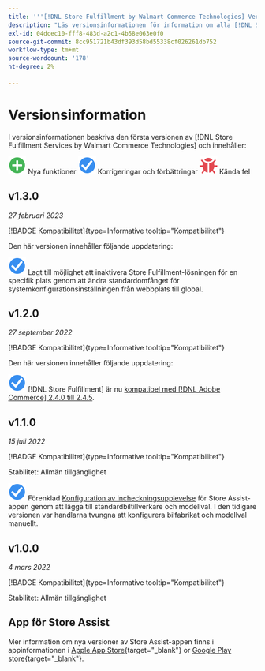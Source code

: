 ```yaml
---
title: '''[!DNL Store Fulfillment by Walmart Commerce Technologies] Versionsinformation'
description: "Läs versionsinformationen för information om alla [!DNL Store Fulfillment by Walmart Commerce Technologies] releaser."
exl-id: 04dcec10-fff8-483d-a2c1-4b58e063e0f0
source-git-commit: 8cc951721b43df393d58bd55338cf026261db752
workflow-type: tm+mt
source-wordcount: '178'
ht-degree: 2%

---
```


# Versionsinformation

I versionsinformationen beskrivs den första versionen av [!DNL Store Fulfillment Services by Walmart Commerce Technologies] och innehåller:

![Nytt](../assets/new.svg) Nya funktioner
![Korrigerat problem](../assets/fix.svg) Korrigeringar och förbättringar
![Känt fel](../assets/bug.svg) Kända fel

## v1.3.0

*27 februari 2023*

[!BADGE Kompatibilitet]{type=Informative tooltip="Kompatibilitet"}

Den här versionen innehåller följande uppdatering:

![Nytt](../assets/fix.svg)<!-- WMTP-795 --> Lagt till möjlighet att inaktivera Store Fulfillment-lösningen för en specifik plats genom att ändra standardomfånget för systemkonfigurationsinställningen från webbplats till global.

## v1.2.0

*27 september 2022*

[!BADGE Kompatibilitet]{type=Informative tooltip="Kompatibilitet"}

Den här versionen innehåller följande uppdatering:

![Nytt](../assets/fix.svg) [!DNL Store Fulfillment] är nu [kompatibel med [!DNL Adobe Commerce] 2.4.0 till 2.4.5](https://experienceleague.adobe.com/docs/commerce-operations/release/product-availability.html).


## v1.1.0

*15 juli 2022*

[!BADGE Kompatibilitet]{type=Informative tooltip="Kompatibilitet"}

Stabilitet: Allmän tillgänglighet

![Nytt](../assets/fix.svg)<!-- WMTP-731 --> Förenklad [Konfiguration av incheckningsupplevelse](check-in-experience-setup.md) för Store Assist-appen genom att lägga till standardbiltillverkare och modellval. I den tidigare versionen var handlarna tvungna att konfigurera bilfabrikat och modellval manuellt.

## v1.0.0

*4 mars 2022*

[!BADGE Kompatibilitet]{type=Informative tooltip="Kompatibilitet"}

Stabilitet: Allmän tillgänglighet

## App för Store Assist

Mer information om nya versioner av Store Assist-appen finns i appinformationen i [Apple App Store](https://apps.apple.com/us/app/store-assist-by-walmart/id1609281539){target="_blank"} or [Google Play store](https://play.google.com/store/apps/details?id=com.walmart.faas.storeassist){target="_blank"}.
